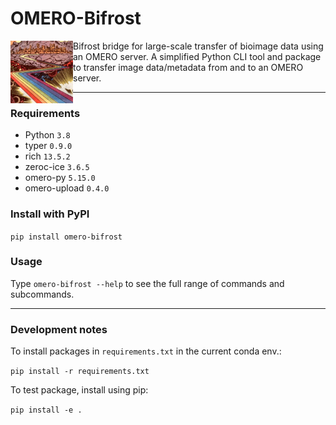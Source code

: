 # OMERO-Bifrost

<img align="left" width="100" height="100" src="docs/images/bifrost_img.png">

Bifrost bridge for large-scale transfer of bioimage data using an OMERO server. A simplified Python CLI tool and package to transfer image data/metadata from and to an OMERO server.

---

### Requirements

- Python `3.8`
- typer `0.9.0`
- rich `13.5.2`
- zeroc-ice `3.6.5`
- omero-py `5.15.0`
- omero-upload `0.4.0`


### Install with PyPI

`pip install omero-bifrost`

### Usage

Type `omero-bifrost --help` to see the full range of commands and subcommands.

---

### Development notes

To install packages in `requirements.txt` in the current conda env.:

`pip install -r requirements.txt`

To test package, install using pip:

`pip install -e .`

